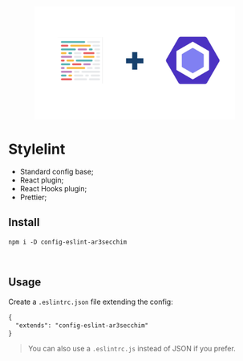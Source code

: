 <p align="center">
  <img src="./logo.png" alt="Stylelint" width="400px"/>
</p>

# Stylelint

- Standard config base;
- React plugin;
- React Hooks plugin;
- Prettier;

## Install

```
npm i -D config-eslint-ar3secchim
```

<br>

## Usage
Create a `.eslintrc.json` file extending the config:

```
{
  "extends": "config-eslint-ar3secchim"
}
```

> You can also use a `.eslintrc.js` instead of JSON if you prefer.
